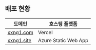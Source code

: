 ## 배포 현황

| 도메인       | 호스팅 플랫폼            |
|--------------|--------------------------|
| [xxng1.com](https://xxng1.com) | Vercel                   |
| [xxng1.site](https://xxng1.site) | Azure Static Web App     |

